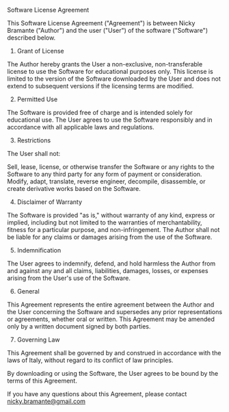 Software License Agreement

This Software License Agreement ("Agreement") is between Nicky Bramante ("Author")
and the user ("User") of the software ("Software") described below.

1. Grant of License

The Author hereby grants the User a non-exclusive, non-transferable license to use
the Software for educational purposes only. This license is limited to the version
of the Software downloaded by the User and does not extend to subsequent versions
if the licensing terms are modified.

2. Permitted Use

The Software is provided free of charge and is intended solely for educational use.
The User agrees to use the Software responsibly and in accordance with all
applicable laws and regulations.

3. Restrictions

The User shall not:

Sell, lease, license, or otherwise transfer the Software or any rights to the
Software to any third party for any form of payment or consideration.
Modify, adapt, translate, reverse engineer, decompile, disassemble, or create
derivative works based on the Software.

4. Disclaimer of Warranty

The Software is provided "as is," without warranty of any kind, express or implied,
including but not limited to the warranties of merchantability, fitness for a
particular purpose, and non-infringement. The Author shall not be liable for any
claims or damages arising from the use of the Software.

5. Indemnification

The User agrees to indemnify, defend, and hold harmless the Author from and against
any and all claims, liabilities, damages, losses, or expenses arising from the
User's use of the Software.

6. General

This Agreement represents the entire agreement between the Author and the User
concerning the Software and supersedes any prior representations or agreements,
whether oral or written. This Agreement may be amended only by a written document
signed by both parties.

7. Governing Law

This Agreement shall be governed by and construed in accordance with the laws of
Italy, without regard to its conflict of law principles.

By downloading or using the Software, the User agrees to be bound by the terms of
this Agreement.

If you have any questions about this Agreement,
please contact nicky.bramante@gmail.com